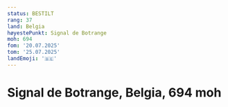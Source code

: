 ```yaml
---
status: BESTILT
rang: 37
land: Belgia
høyestePunkt: Signal de Botrange
moh: 694
fom: '20.07.2025'
tom: '25.07.2025'
landEmoji: '🇧🇪'
---
```


# Signal de Botrange, Belgia, 694 moh
